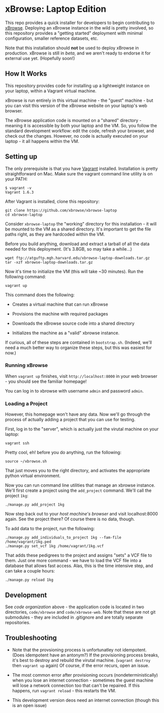 xBrowse: Laptop Edition
=======================

This repo provides a quick installer for developers to begin contributing to [xBrowse](https://atgu.mgh.harvard.edu/xbrowse). 
Deploying an xBrowse instance in the wild is pretty involved, 
so this repository provides a "getting started" deployment with minimal configuration, smaller reference datasets, etc. 

Note that this installation should **not** be used to deploy xBrowse in production. xBrowse is still in *beta*, and we aren't ready to endorse it for external use yet. (Hopefully soon!)

## How It Works 

This repository provides code for installing up a lightweight instance 
on your laptop, within a Vagrant virtual machine. 

xBrowse is run entirely in this virtual machine - the "guest" machine - 
but you can visit this version of the xBrowse website on your laptop's web browser. 

The xBrowse application code is mounted on a "shared" directory - meaning it is accessible by both your laptop and the VM. 
So, you follow the standard development workflow: edit the code, refresh your browser, and check out the changes. 
However, no code is actually executed on your laptop - it all happens within the VM. 

## Setting up 

The only prerequisite is that you have [Vagrant](http://vagrantup.com) installed. 
Installation is pretty straightforward on Mac. Make sure the vagrant command line utility is on your PATH: 

	$ vagrant -v
	Vagrant 1.6.3

After Vagrant is installed, clone this repository: 

	git clone https://github.com/xbrowse/xbrowse-laptop
	cd xbrowse-laptop

Consider `xbrowse-laptop` the "working" directory for this installation - 
it will be mounted to the VM as a shared directory. 
It's important to get the file paths right, as they are hardcoded within the VM. 

Before you build anything, download and extract a tarball of all the data needed for this deployment. 
(It's 3.8GB, so may take a while...)

	wget ftp://atguftp.mgh.harvard.edu/xbrowse-laptop-downloads.tar.gz
	tar -xzf xbrowse-laptop-downloads.tar.gz

Now it's time to initialize the VM (this will take ~30 minutes). 
Run the following command: 

	vagrant up

This command does the following: 

- Creates a virtual machine that can run xBrowse

- Provisions the machine with required packages

- Downloads the xBrowse source code into a shared directory

- Initializes the machine as a "valid" xbrowse instance. 

If curious, all of these steps are contained in `bootstrap.sh`. 
(Indeed, we'll need a much better way to organize these steps, but this was easiest for now.)

### Running xBrowse

When `vagrant up` finishes, visit `http://localhost:8000` in your web browser - you should see the familiar homepage! 

You can log in to xbrowse with username `admin` and password `admin`. 

### Loading a Project

However, this homepage won't have any data. 
Now we'll go through the process of actually adding a project that you can use for testing. 

First, log in to the "server", which is actually just the virutal machine on your laptop: 

	vagrant ssh

Pretty cool, eh! before you do anything, run the following: 

	source ~/xbrowse.sh

That just moves you to the right directory, and activates the appropriate python virtual environment. 

Now you can run command line utilities that manage an xbrowse instance. 
We'll first create a project using the `add_project` command. We'll call the project `1kg`: 

	./manage.py add_project 1kg

Now step back out to your *host machine's browser* and visit localhost:8000 again. See the project there? 
Of course there is no data, though. 

To add data to the project, run the following: 

	./manage.py add_individuals_to_project 1kg --fam-file /home/vagrant/1kg.ped
	./manage.py set_vcf 1kg /home/vagrant/1kg.vcf 

That adds these pedigrees to the project and assigns "sets" a VCF file to them. 
Just one more command - we have to load the VCF file into a database that allows fast access. 
Alas, this is the time intensive step, and can take a couple hours: 

	./manage.py reload 1kg 

## Development

See *code organization* above - the application code is located in two directories, `code/xbrowse` and `code/xbrowse-web`. 
Note that these are not git submodules - they are included in .gitignore and are totally separate repositories. 

## Troubleshooting

- Note that the provsioning process is unfortunatley not idempotent. (Does idempotent have an antonym?)
If the provisioning process breaks, it's  best to destroy and rebuild the virutal machine. (`vagrant destroy` then `vagrant up` again) 
Of course, if the error recurs, open an issue. 

- The most common error after provisioning occurs (nondeterministically) when you lose an internet connection - sometimes the guest machine will lose a network connection too that can't be repaired. If this happens, run `vagrant reload` - this restarts the VM. 

- This development version deos need an internet connection (though this is an open issue)
